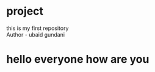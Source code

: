 # project
this is my first repository
<br>
Author - ubaid gundani
<br>
<h1>hello everyone how are you<h1>
